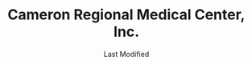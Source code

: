 ---
layout: location-page
date: Last Modified
description: "Local COVID-19 testing is available at Cameron Regional Medical Center, Inc. in Cameron, Missouri, USA."
permalink: "locations/missouri/cameron/cameron-regional-medical-center-inc/"
tags:
  - locations
  - missouri
title: Cameron Regional Medical Center, Inc.
state: Missouri
stateAbbr: MO
hood: "Cameron"
address: "1600 East Evergreen"
city: "Cameron"
zip: "64429"
mapUrl: "http://maps.apple.com/?q=Cameron+Regional+Medical+Center+Inc&address=1600+East+Evergreen,Cameron,Missouri,64429"
locationType: Walk-in
phone: "816-632-2101"
website: "https://cameronregional.org/"
onlineBooking: undefined
closed: undefined
closedUpdate: April 16th, 2020
notes: "By appointment only. Requires phone screen."
days: Everyday
hours: 8AM-8PM
ctaMessage: Learn more
ctaUrl: "https://cameronregional.org/"
---